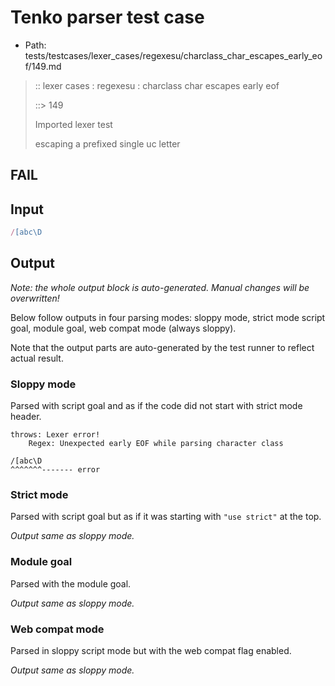 # Tenko parser test case

- Path: tests/testcases/lexer_cases/regexesu/charclass_char_escapes_early_eof/149.md

> :: lexer cases : regexesu : charclass char escapes early eof
>
> ::> 149
>
> Imported lexer test
>
> escaping a prefixed single uc letter

## FAIL

## Input

`````js
/[abc\D
`````

## Output

_Note: the whole output block is auto-generated. Manual changes will be overwritten!_

Below follow outputs in four parsing modes: sloppy mode, strict mode script goal, module goal, web compat mode (always sloppy).

Note that the output parts are auto-generated by the test runner to reflect actual result.

### Sloppy mode

Parsed with script goal and as if the code did not start with strict mode header.

`````
throws: Lexer error!
    Regex: Unexpected early EOF while parsing character class

/[abc\D
^^^^^^^------- error
`````

### Strict mode

Parsed with script goal but as if it was starting with `"use strict"` at the top.

_Output same as sloppy mode._

### Module goal

Parsed with the module goal.

_Output same as sloppy mode._

### Web compat mode

Parsed in sloppy script mode but with the web compat flag enabled.

_Output same as sloppy mode._
